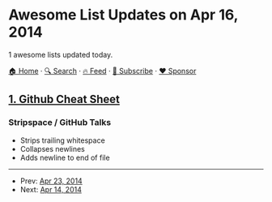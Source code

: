 # Awesome List Updates on Apr 16, 2014

1 awesome lists updated today.

[🏠 Home](/README.md) · [🔍 Search](https://www.trackawesomelist.com/search/) · [🔥 Feed](https://www.trackawesomelist.com/rss.xml) · [📮 Subscribe](https://trackawesomelist.us17.list-manage.com/subscribe?u=d2f0117aa829c83a63ec63c2f&id=36a103854c) · [❤️  Sponsor](https://github.com/sponsors/theowenyoung)



## [1. Github Cheat Sheet](/content/tiimgreen/github-cheat-sheet/README.md)

### Stripspace / GitHub Talks

*   Strips trailing whitespace
*   Collapses newlines
*   Adds newline to end of file

---

- Prev: [Apr 23, 2014](/content/2014/04/23/README.md)
- Next: [Apr 14, 2014](/content/2014/04/14/README.md)